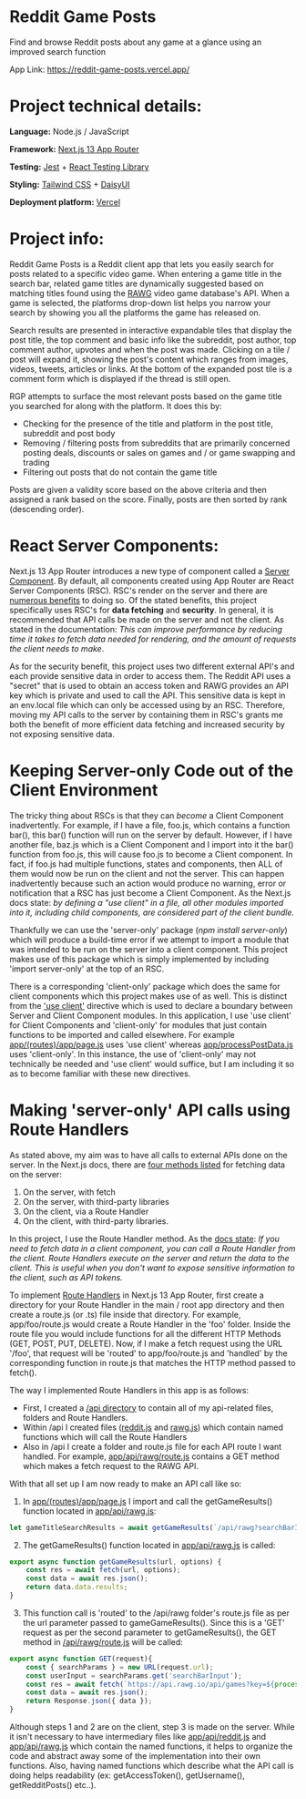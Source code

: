 # Reddit Game Posts
Find and browse Reddit posts about any game at a glance using an improved search function

App Link: https://reddit-game-posts.vercel.app/

# Project technical details:

**Language:** Node.js / JavaScript

**Framework:** [Next.js 13 App Router](https://nextjs.org)

**Testing:** [Jest](https://jestjs.io/) + [React Testing Library](https://testing-library.com/docs/react-testing-library/intro/)

**Styling:** [Tailwind CSS](https://nextjs.org/docs/app/building-your-application/styling/tailwind-css) + [DaisyUI](https://daisyui.com/)

**Deployment platform:** [Vercel](https://vercel.com)


# Project info:
Reddit Game Posts is a Reddit client app that lets you easily search for posts related to a specific video game. When entering a game title in the search bar, related game titles are dynamically suggested based on matching titles found using the [RAWG](https://rawg.io/) video game database's API. When a game is selected, the platforms drop-down list helps you narrow your search by showing you all the platforms the game has released on.

Search results are presented in interactive expandable tiles that display the post title, the top comment and basic info like the subreddit, post author, top comment author, upvotes and when the post was made. Clicking on a tile / post will expand it, showing the post's content which ranges from images, videos, tweets, articles or links. At the bottom of the expanded post tile is a comment form which is displayed if the thread is still open.

RGP attempts to surface the most relevant posts based on the game title you searched for along with the platform.
It does this by:
- Checking for the presence of the title and platform in the post title, subreddit and post body
- Removing / filtering posts from subreddits that are primarily concerned posting deals, discounts or sales on games and / or game swapping and trading
- Filtering out posts that do not contain the game title

Posts are given a validity score based on the above criteria and then assigned a rank based on the score. Finally, posts are then sorted by rank (descending order).


# React Server Components:
Next.js 13 App Router introduces a new type of component called a [Server Component](https://nextjs.org/docs/app/building-your-application/rendering/server-components). By default, all components created using App Router are React Server Components (RSC). RSC's render on the server and there are [numerous benefits](https://nextjs.org/docs/app/building-your-application/rendering/server-components#benefits-of-server-rendering) to doing so. Of the stated benefits, this project specifically uses RSC's for **data fetching** and **security**. In general, it is recommended that API calls be made on the server and not the client. As stated in the documentation: *This can improve performance by reducing time it takes to fetch data needed for rendering, and the amount of requests the client needs to make*. 

As for the security benefit, this project uses two different external API's and each provide sensitive data in order to access them. The Reddit API uses a "secret" that is used to obtain an access token and RAWG provides an API key which is private and used to call the API. This sensitive data is kept in an env.local file which can only be accessed using by an RSC. Therefore, moving my API calls to the server by containing them in RSC's grants me both the benefit of more efficient data fetching and increased security by not exposing sensitive data.


# Keeping Server-only Code out of the Client Environment
The tricky thing about RSCs is that they can *become* a Client Component inadvertently. For example, if I have a file, foo.js, which contains a function bar(), this bar() function will run on the server by default. However, if I have another file, baz.js which is a Client Component and I import into it the bar() function from foo.js, this will cause foo.js to become a Client component. In fact, if foo.js had multiple functions, states and components, then ALL of them would now be run on the client and not the server. This can happen inadvertently because such an action would produce no warning, error or notification that a RSC has just become a Client Component. As the Next.js docs state: *by defining a "use client" in a file, all other modules imported into it, including child components, are considered part of the client bundle.*

Thankfully we can use the 'server-only' package (*npm install server-only*) which will produce a build-time error if we attempt to import a module that was intended to be run on the server into a client component. This project makes use of this package which is simply implemented by including 'import server-only' at the top of an RSC.

There is a corresponding 'client-only' package which does the same for client components which this project makes use of as well. This is distinct from the ['use client'](https://nextjs.org/docs/app/building-your-application/rendering/client-components#using-client-components-in-nextjs) directive which is used to declare a boundary between Server and Client Component modules. In this application, I use 'use client' for Client Components and 'client-only' for modules that just contain functions to be imported and called elsewhere. For example [app/(routes)/app/page.js](https://github.com/masoumim/reddit-game-posts/blob/main/app/(routes)/app/page.js) uses 'use client' whereas [app/processPostData.js](https://github.com/masoumim/reddit-game-posts/blob/main/app/processPostData.js) uses 'client-only'. In this instance, the use of 'client-only' may not technically be needed and 'use client' would suffice, but I am including it so as to become familiar with these new directives.


# Making 'server-only' API calls using Route Handlers
As stated above, my aim was to have all calls to external APIs done on the server. In the Next.js docs, there are [four methods listed](https://nextjs.org/docs/app/building-your-application/data-fetching/fetching-caching-and-revalidating) for fetching data on the server:

1. On the server, with fetch
2. On the server, with third-party libraries
3. On the client, via a Route Handler
4. On the client, with third-party libraries.

In this project, I use the Route Handler method. As the [docs state](https://nextjs.org/docs/app/building-your-application/data-fetching/fetching-caching-and-revalidating#fetching-data-on-the-client-with-route-handlers): *If you need to fetch data in a client component, you can call a Route Handler from the client. Route Handlers execute on the server and return the data to the client. This is useful when you don't want to expose sensitive information to the client, such as API tokens.*

To implement [Route Handlers](https://nextjs.org/docs/app/building-your-application/routing/route-handlers) in Next.js 13 App Router, first create a directory for your Route Handler in the main / root app directory and then create a route.js (or .ts) file inside that directory. For example, app/foo/route.js would create a Route Handler in the 'foo' folder. Inside the route file you would include functions for all the different HTTP Methods (GET, POST, PUT, DELETE). Now, if I make a fetch request using the URL '/foo', that request will be 'routed' to app/foo/route.js and 'handled' by the corresponding function in route.js that matches the HTTP method passed to fetch().

The way I implemented Route Handlers in this app is as follows:

- First, I created a [/api directory](https://github.com/masoumim/reddit-game-posts/tree/main/app/api) to contain all of my api-related files, folders and Route Handlers.
- Within /api I created files ([reddit.js](https://github.com/masoumim/reddit-game-posts/blob/main/app/api/reddit.js) and [rawg.js](https://github.com/masoumim/reddit-game-posts/blob/main/app/api/rawg.js)) which contain named functions which will call the Route Handlers
- Also in /api I create a folder and route.js file for each API route I want handled. For example, [app/api/rawg/route.js](https://github.com/masoumim/reddit-game-posts/blob/main/app/api/rawg/route.js) contains a GET method which makes a fetch request to the RAWG API.

With that all set up I am now ready to make an API call like so:

1. In [app/(routes)/app/page.js](https://github.com/masoumim/reddit-game-posts/blob/main/app/(routes)/app/page.js) I import and call the getGameResults() function located in [app/api/rawg.js](https://github.com/masoumim/reddit-game-posts/blob/main/app/api/rawg.js): 

```javascript
let gameTitleSearchResults = await getGameResults(`/api/rawg?searchBarInput=${searchBarInput}`, { method: 'GET'});
```

2. The getGameResults() function located in [app/api/rawg.js](https://github.com/masoumim/reddit-game-posts/blob/main/app/api/rawg.js) is called:

```javascript
export async function getGameResults(url, options) {    
    const res = await fetch(url, options);
    const data = await res.json();    
    return data.data.results;
}
```

3. This function call is 'routed' to the /api/rawg folder's route.js file as per the url parameter passed to gameGameResults(). Since this is a 'GET' request as per the second parameter to getGameResults(), the GET method in [/api/rawg/route.js](https://github.com/masoumim/reddit-game-posts/blob/main/app/api/rawg/route.js) will be called:

```javascript
export async function GET(request){              
    const { searchParams } = new URL(request.url);
    const userInput = searchParams.get('searchBarInput');                                
    const res = await fetch(`https://api.rawg.io/api/games?key=${process.env.RAWG_API_KEY}&search=${userInput}`, { method: 'GET' });            
    const data = await res.json();
    return Response.json({ data });
}
```

Although steps 1 and 2 are on the client, step 3 is made on the server. While it isn't necessary to have intermediary files like [app/api/reddit.js](https://github.com/masoumim/reddit-game-posts/blob/main/app/api/reddit.js) and [app/api/rawg.js](https://github.com/masoumim/reddit-game-posts/blob/main/app/api/rawg.js) which contain the named functions, it helps to organize the code and abstract away some of the implementation into their own functions. Also, having named functions which describe what the API call is doing helps readability (ex: getAccessToken(), getUsername(), getRedditPosts() etc..).













